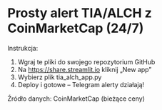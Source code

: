 
# Prosty alert TIA/ALCH z CoinMarketCap (24/7)

Instrukcja:
1. Wgraj te pliki do swojego repozytorium GitHub
2. Na https://share.streamlit.io kliknij „New app”
3. Wybierz plik tia_alch_app.py
4. Deploy i gotowe – Telegram alerty działają!

Źródło danych: CoinMarketCap (bieżące ceny)
